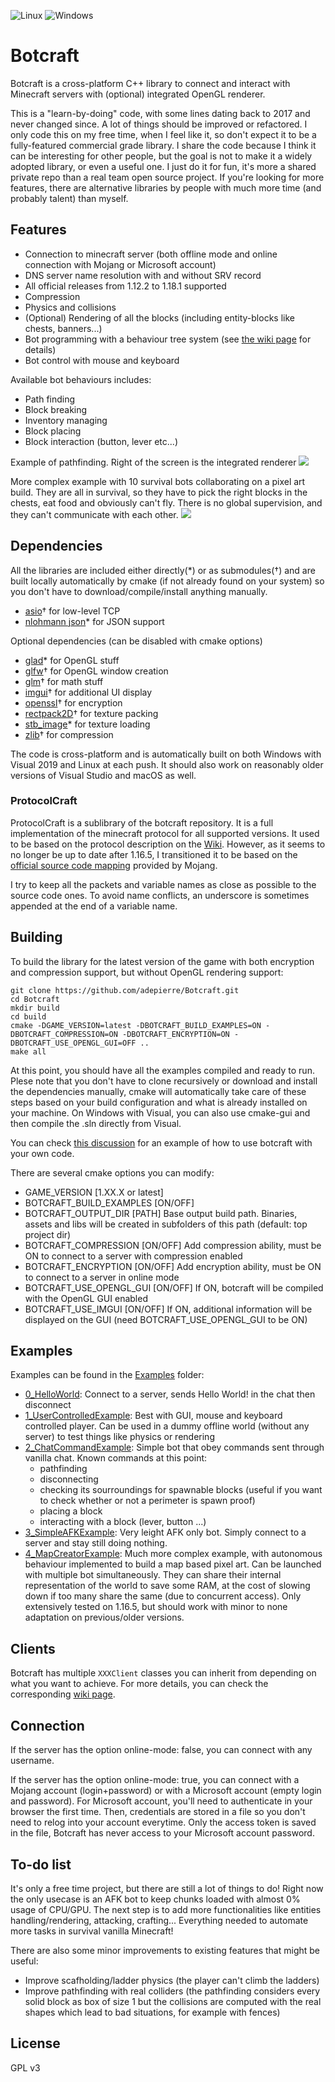 ![Linux](https://github.com/adepierre/Botcraft/workflows/Linux/badge.svg) ![Windows](https://github.com/adepierre/Botcraft/workflows/Windows/badge.svg)

# Botcraft

Botcraft is a cross-platform C++ library to connect and interact with Minecraft servers with (optional) integrated OpenGL renderer.

This is a "learn-by-doing" code, with some lines dating back to 2017 and never changed since. A lot of things should be improved or refactored. I only code this on my free time, when I feel like it, so don't expect it to be a fully-featured commercial grade library. I share the code because I think it can be interesting for other people, but the goal is not to make it a widely adopted library, or even a useful one. I just do it for fun, it's more a shared private repo than a real team open source project. If you're looking for more features, there are alternative libraries by people with much more time (and probably talent) than myself.

## Features

- Connection to minecraft server (both offline mode and online connection with Mojang or Microsoft account)
- DNS server name resolution with and without SRV record
- All official releases from 1.12.2 to 1.18.1 supported
- Compression
- Physics and collisions
- (Optional) Rendering of all the blocks (including entity-blocks like chests, banners...)
- Bot programming with a behaviour tree system (see [the wiki page](https://github.com/adepierre/Botcraft/wiki/Behaviour-system) for details)
- Bot control with mouse and keyboard

Available bot behaviours includes:
- Path finding
- Block breaking
- Inventory managing
- Block placing
- Block interaction (button, lever etc...)

Example of pathfinding. Right of the screen is the integrated renderer
![](gifs/video.gif)

More complex example with 10 survival bots collaborating on a pixel art build. They are all in survival, so they have to pick the right blocks in the chests, eat food and obviously can't fly. There is no global supervision, and they can't communicate with each other.
![](gifs/mapart.gif)

## Dependencies

All the libraries are included either directly(\*) or as submodules(†) and are built locally automatically by cmake (if not already found on your system) so you don't have to download/compile/install anything manually.

- [asio](https://think-async.com/Asio/)† for low-level TCP
- [nlohmann json](https://github.com/nlohmann/json)\* for JSON support


Optional dependencies (can be disabled with cmake options)
- [glad](https://glad.dav1d.de/)\* for OpenGL stuff
- [glfw](https://github.com/glfw/glfw)† for OpenGL window creation
- [glm](https://github.com/g-truc/glm)† for math stuff
- [imgui](https://github.com/ocornut/imgui)† for additional UI display
- [openssl](https://www.openssl.org/)† for encryption
- [rectpack2D](https://github.com/TeamHypersomnia/rectpack2D)† for texture packing
- [stb_image](https://github.com/nothings/stb)\* for texture loading
- [zlib](https://github.com/madler/zlib)† for compression

The code is cross-platform and is automatically built on both Windows with Visual 2019 and Linux at each push. It should also work on reasonably older versions of Visual Studio and macOS as well.

### ProtocolCraft

ProtocolCraft is a sublibrary of the botcraft repository. It is a full implementation of the minecraft protocol for all supported versions. It used to be based on the protocol description on the [Wiki](https://wiki.vg/Protocol). However, as it seems to no longer be up to date after 1.16.5, I transitioned it to be based on the [official source code mapping](https://www.minecraft.net/en-us/article/minecraft-snapshot-19w36a) provided by Mojang.

I try to keep all the packets and variable names as close as possible to the source code ones. To avoid name conflicts, an underscore is sometimes appended at the end of a variable name.

## Building

To build the library for the latest version of the game with both encryption and compression support, but without OpenGL rendering support:
```
git clone https://github.com/adepierre/Botcraft.git
cd Botcraft
mkdir build
cd build
cmake -DGAME_VERSION=latest -DBOTCRAFT_BUILD_EXAMPLES=ON -DBOTCRAFT_COMPRESSION=ON -DBOTCRAFT_ENCRYPTION=ON -DBOTCRAFT_USE_OPENGL_GUI=OFF ..
make all
```

At this point, you should have all the examples compiled and ready to run. Plese note that you don't have to clone recursively or download and install the dependencies manually, cmake will automatically take care of these steps based on your build configuration and what is already installed on your machine. On Windows with Visual, you can also use cmake-gui and then compile the .sln directly from Visual.

You can check [this discussion](https://github.com/adepierre/Botcraft/discussions/45#discussioncomment-1142555) for an example of how to use botcraft with your own code.

There are several cmake options you can modify:
- GAME_VERSION [1.XX.X or latest]
- BOTCRAFT_BUILD_EXAMPLES [ON/OFF]
- BOTCRAFT_OUTPUT_DIR [PATH] Base output build path. Binaries, assets and libs will be created in subfolders of this path (default: top project dir)
- BOTCRAFT_COMPRESSION [ON/OFF] Add compression ability, must be ON to connect to a server with compression enabled
- BOTCRAFT_ENCRYPTION [ON/OFF] Add encryption ability, must be ON to connect to a server in online mode
- BOTCRAFT_USE_OPENGL_GUI [ON/OFF] If ON, botcraft will be compiled with the OpenGL GUI enabled
- BOTCRAFT_USE_IMGUI [ON/OFF] If ON, additional information will be displayed on the GUI (need BOTCRAFT_USE_OPENGL_GUI to be ON)

## Examples

Examples can be found in the [Examples](Examples/) folder:
- [0_HelloWorld](Examples/0_HelloWorld): Connect to a server, sends Hello World! in the chat then disconnect
- [1_UserControlledExample](Examples/1_UserControlledExample): Best with GUI, mouse and keyboard controlled player. Can be used in a dummy offline world (without any server) to test things like physics or rendering
- [2_ChatCommandExample](Examples/2_ChatCommandExample): Simple bot that obey commands sent through vanilla chat. Known commands at this point:
  - pathfinding
  - disconnecting 
  - checking its sourroundings for spawnable blocks (useful if you want to check whether or not a perimeter is spawn proof)
  - placing a block
  - interacting with a block (lever, button ...)
- [3_SimpleAFKExample](Examples/3_SimpleAFKExample): Very leight AFK only bot. Simply connect to a server and stay still doing nothing.
- [4_MapCreatorExample](Examples/4_MapCreatorExample): Much more complex example, with autonomous behaviour implemented to build a map based pixel art. Can be launched with multiple bot simultaneously. They can share their internal representation of the world to save some RAM, at the cost of slowing down if too many share the same (due to concurrent access). Only extensively tested on 1.16.5, but should work with minor to none adaptation on previous/older versions.

## Clients

Botcraft has multiple ``XXXClient`` classes you can inherit from depending on what you want to achieve. For more details, you can check the corresponding [wiki page](https://github.com/adepierre/Botcraft/wiki/Clients).

## Connection

If the server has the option online-mode: false, you can connect with any username.

If the server has the option online-mode: true, you can connect with a Mojang account (login+password) or with a Microsoft account (empty login and password). For Microsoft account, you'll need to authenticate in your browser the first time. Then, credentials are stored in a file so you don't need to relog into your account everytime. Only the access token is saved in the file, Botcraft has never access to your Microsoft account password.

## To-do list

It's only a free time project, but there are still a lot of things to do! Right now the only usecase is an AFK bot to keep chunks loaded with almost 0% usage of CPU/GPU. The next step is to add more functionalities like entities handling/rendering, attacking, crafting... Everything needed to automate more tasks in survival vanilla Minecraft!

There are also some minor improvements to existing features that might be useful:
- Improve scafholding/ladder physics (the player can't climb the ladders)
- Improve pathfinding with real colliders (the pathfinding considers every solid block as box of size 1 but the collisions are computed with the real shapes which lead to bad situations, for example with fences)

## License

GPL v3
